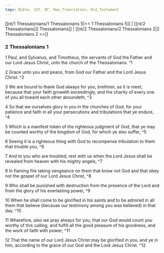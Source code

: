 ```yaml
---
tags: Bible, JST, NT, New_Translation, Old_Testament
---
```


[[nt/1 Thessalonians/1 Thessalonians 5|<< 1 Thessalonians 5]] | [[nt/2 Thessalonians|2 Thessalonians]] | [[nt/2 Thessalonians/2 Thessalonians 2|2 Thessalonians 2 >>]]

### 2 Thessalonians 1

1 Paul, and Sylvanus, and Timotheus, the servants of God the Father and our Lord Jesus Christ, unto the church of the Thessalonians:  ^1

2 Grace unto you and peace, from God our Father and the Lord Jesus Christ.  ^2

3 We are bound to thank God always for you, brethren, as it is meet, because that your faith groweth exceedingly, and the charity of every one of you all toward each other aboundeth,  ^3

4 So that we ourselves glory in you in the churches of God, for your patience and faith in all your persecutions and tribulations that ye endure,  ^4

5 Which is a manifest token of the righteous judgment of God, that ye may be counted worthy of the kingdom of God, for which ye also suffer,  ^5

6 Seeing it is a righteous thing with God to recompense tribulation to them that trouble you,  ^6

7 And to you who are troubled, rest with us when the Lord Jesus shall be revealed from heaven with his mighty angels,  ^7

8 In flaming fire taking vengeance on them that know not God and that obey not the gospel of our Lord Jesus Christ,  ^8

9 Who shall be punished with destruction from the presence of the Lord and from the glory of his everlasting power,  ^9

10 When he shall come to be glorified in his saints and to be admired in all them that believe (because our testimony among you was believed) in that day.  ^10

11 Wherefore, also we pray always for you, that our God would count you worthy of this calling, and fulfill all the good pleasure of his goodness, and the work of faith with power;  ^11

12 That the name of our Lord Jesus Christ may be glorified in you, and ye in him, according to the grace of our God and the Lord Jesus Christ.  ^12

 
